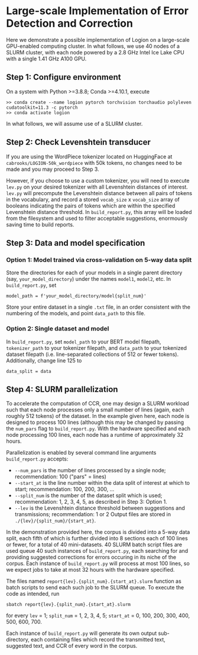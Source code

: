 # Large-scale Implementation of Error Detection and Correction

Here we demonstrate a possible implementation of Logion on a large-scale GPU-enabled computing cluster. In what follows, we use 40 nodes of a SLURM cluster, with each node powered by a 2.8 GHz Intel Ice Lake CPU with a single 1.41 GHz A100 GPU.

## Step 1: Configure environment
On a system with Python >=3.8.8; Conda >=4.10.1, execute
```
>> conda create --name logion pytorch torchvision torchaudio polyleven cudatoolkit=11.3 -c pytorch
>> conda activate logion
```
In what follows, we will assume use of a SLURM cluster.

## Step 2: Check Levenshtein transducer
If you are using the WordPiece tokenizer located on HuggingFace at `cabrooks/LOGION-50k_wordpiece` with 50k tokens, no changes need to be made and you may proceed to Step 3.

However, if you choose to use a custom tokenizer, you will need to execute `lev.py` on your desired tokenizer with all Levenshtein distances of interest. `lev.py` will precompute the Levenshtein distance between all pairs of tokens in the vocabulary, and record a stored `vocab_size` x `vocab_size` array of booleans indicating the pairs of tokens which are within the specified Levenshtein distance threshold. In `build_report.py`, this array will be loaded from the filesystem and used to filter acceptable suggestions, enormously saving time to build reports.

## Step 3: Data and model specification
### Option 1: Model trained via cross-validation on 5-way data split
Store the directories for each of your models in a single parent directory (say, `your_model_directory`) under the names `model1`, `model2`, etc. In `build_report.py`, set
```
model_path = f'your_model_directory/model{split_num}'
```
Store your entire dataset in a single `.txt` file, in an order consistent with the numbering of the models, and point `data_path` to this file.

### Option 2: Single dataset and model
In `build_report.py`, set `model_path` to your BERT model filepath, `tokenizer_path` to your tokenizer filepath, and `data_path` to your tokenized dataset filepath (i.e. line-separated collections of 512 or fewer tokens). Additionally, change line 125 to
```
data_split = data
```

## Step 4: SLURM parallelization
To accelerate the computation of CCR, one may design a SLURM workload such that each node processes only a small number of lines (again, each roughly 512 tokens) of the dataset. In the example given here, each node is designed to process 100 lines (although this may be changed by passing the `num_pars` flag to `build_report.py`. With the hardware specified and each node processing 100 lines, each node has a runtime of approximately 32 hours.

Parallelization is enabled by several command line arguments `build_report.py` accepts:
* `--num_pars` is the number of lines processed by a single node; recommendation: 100 ("pars" = lines)
* `--start_at` is the line number within the data split of interest at which to start; recommendation: 100, 200, 300, ...
* `--split_num` is the number of the dataset split which is used; recommendation: 1, 2, 3, 4, 5, as described in Step 3: Option 1.
* `--lev` is the Levenshtein distance threshold between suggestions and transmissions; recommendation: 1 or 2
Output files are stored in `./{lev}/{split_num}/{start_at}`.

In the demonstration provided here, the corpus is divided into a 5-way data split, each fifth of which is further divided into 8 sections each of 100 lines or fewer, for a total of 40 mini-datasets. 40 SLURM batch script files are used queue 40 such instances of `build_report.py`, each searching for and providing suggested corrections for errors occuring in its niche of the corpus. Each instance of `build_report.py` will process at most 100 lines, so we expect jobs to take at most 32 hours with the hardware specified.

The files named `report{lev}.{split_num}.{start_at}.slurm` function as batch scripts to send each such job to the SLURM queue. To execute the code as intended, run
```
sbatch report{lev}.{split_num}.{start_at}.slurm
```
for every `lev` = 1; `split_num` = 1, 2, 3, 4, 5; `start_at` = 0, 100, 200, 300, 400, 500, 600, 700.

Each instance of `build_report.py` will generate its own output sub-directory, each containing files which record the transmitted text, suggested text, and CCR of every word in the corpus.

